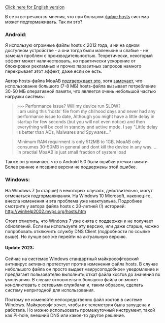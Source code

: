 [Click here for English version](hosts_file_performance_en.md)

В сети встречаются мнения, что при большом [файле hosts](hosts_file_ru.md) система может подтормаживать. Так ли это?

### Android:
Я использую огромные файлы hosts с 2012 года, и ни на одном доступном устройстве - а они тогда были маленькие и слабые - не замечал проблем с производительностью. Теоретически, некоторый эффект может наличествовать, но практически ускорение от блокировки рекламных и прочих паразитных запросов намного перекрывает этот эффект, даже если он есть.

Автор hosts-файла MoaAB [подтверждает это](https://forum.xda-developers.com/showthread.php?t=1916098), хотя [замечает](https://forum.xda-developers.com/showpost.php?p=62564889&postcount=3313), что использование большого (7-8 МБ) hosts-файла вызывает потребление 30-50 МБ оперативной памяти, что является очень небольшой частью нагрузки системы:

> ``>>>`` Performance Issue? Will my device run SLOW?<br>
> I am using this 'hosts' file from my chilhood days and never had any performance issue to date, Although you might have a little delay in startup for few seconds (but you will not even notice) and then everything will be cool in standby and active mode. I say "Little delay is better than ADs, Malwares and Spywares..."

> Minimum RAM requirment is only 512MB to 1GB. MoaAB only consumes 30-50MB in general and dont kill the device in any way. ... In practial MoaAB is just small fraction of system load

Также он упоминает, что в Android 5.0 были ошибки утечки памяти. Более ранние и поздние версии не подвержены этой ошибке.


### Windows: 
На Windows 7 (и старше) в некоторых случаях, действительно, могут отмечаться подтормаживания. На Windows 10 Microsoft, наконец-то, внесла изменения и эта проблема уже неактуальна. Подробнее смотрите у автора файла hosts с 20-летней (!) историей: http://winhelp2002.mvps.org/hosts.htm 

Стоит отметить, что Windows 7 уже снята с поддержки и не получает обновлений. Если вы используете эту версию, или даже старше, можно попробовать отключить службу DNS Client (подробности по ссылке выше). Но лучше всё же перейти на актуальную версию.

#### Update 2023:

Сейчас на системах Windows стандартный майкрософтовский антивирус активно протестует против изменения файла hosts. В случае небольшого файла он просто выдает «вирусоподобное» уведомление и предлагает пользователю выполнить откат файла хостов до значения по умолчанию. В случае относительно большого файла он может конфликтовать с сетевыми службами и, таким образом, сделать систему непригодной для использования.

Поэтому не изменяйте непосредственно файл хостов в системе Windows. Майкрософт хочет, чтобы их телеметрия была запущена и работала. Но можно использовать промежуточный инструмент, такой как Pi-hole, внешний DNS или какое-то другое решение.
